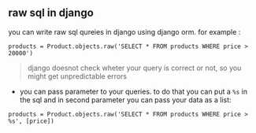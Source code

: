 ## raw sql in django
you can write raw sql qureies in django using django orm. for example :
```
products = Product.objects.raw('SELECT * FROM products WHERE price > 20000')
```
>  django doesnot check wheter your query is correct or not, so you might get unpredictable  errors

* you can pass parameter to your queries. to do that you can put a `%s` in the sql and in second parameter you can pass your data as a list:
```
products = Product.objects.raw('SELECT * FROM products WHERE price > %s', [price])
```


